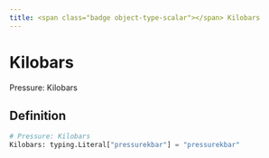 ```yaml
---
title: <span class="badge object-type-scalar"></span> Kilobars
---
```

# <span class="badge object-type-scalar"></span> Kilobars

Pressure: Kilobars

## Definition

```python
# Pressure: Kilobars
Kilobars: typing.Literal["pressurekbar"] = "pressurekbar"
```
